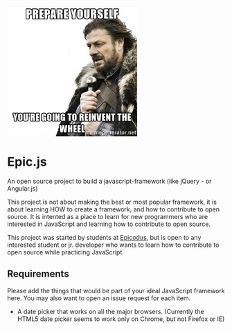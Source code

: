 ![Prepare Yourself](wheel.jpg)
# Epic.js
An open source project to build a javascript-framework (like jQuery - or Angular.js)

This project is not about making the best or most popular framework, it is about learning HOW to create a framework, and how to contribute to open source. It is intented as a place to learn for new programmers who are interested in JavaScript and learning how to contribute to open source.

This project was started by students at [Epicodus](http://epicodus.com), but is open to any interested student or jr. developer who wants to learn how to contribute to open source while practicing JavaScript.

## Requirements
Please add the things that would be part of your ideal JavaScript framework here. You may also want to open an issue request for each item.
* A date picker that works on all the major browsers. (Currently the HTML5 date picker seems to work only on Chrome, but not Firefox or IE)
